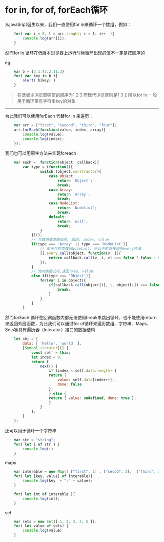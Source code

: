# for in, for of,  forEach循环

从javaSript诞生以来，我们一直使用for in来循环一个数组，例如：

```js
    for( var i = 0, l = arr.lenght; i < l; i++  ){
        console.log(arr[i]);
    }
```
然而for in 循环在低版本浏览器上运行时候循环出现的值不一定是按顺序的

eg:
```js
    var b = {3:1,42:2,11:3}
    for( var key in b ){
        alert( b[key] )
    }
```
> 在低版本浏览器弹窗的顺序为1 2 3   而现代浏览器则是1 3 2
> 所以for in 一般用于循环带有字符串key的对象

---

为此我们可以使用forEach 代替for in 来遍历：

```js
    var arr = ["first", "second", "third", "four"];
    arr.forEach(function(value, index, array){
        console.log(value);
        console.log(index);
    });

```
我们也可以用原生方法来实现foreach

```js
    var each =  function(object, callback){
        var type = (function(){
                switch (object.constructor){
                    case Object:
                        return 'Object';
                        break;
                    case Array:
                        return 'Array';
                        break;
                    case NodeList:
                        return 'NodeList';
                        break;
                    default:
                        return 'null';
                        break;
                }
            })();
            // 为数组或类数组时, 返回: index, value
            if(type === 'Array' || type === 'NodeList'){
                // 由于存在类数组NodeList, 所以不能直接调用every方法
                [].every.call(object, function(v, i){
                    return callback.call(v, i, v) === false ? false : true;
                });
            }
            // 为对象格式时,返回:key, value
            else if(type === 'Object'){
                for(var i in object){
                    if(callback.call(object[i], i, object[i]) === false){
                        break;
                    }
                }
            }
        }

```

然而forEach 循环在回调函数内部无法使用break来跳出循环，也不能使用return来返回外层函数，为此我们可以通过for of循环来遍历数组、字符串、Maps、 Sets等具有遍历器（Interator）接口的数据结构

```js
    let obj = {
        data: [ 'hello', 'world' ],
        [Symbol.iterator]() {
            const self = this;
            let index = 0;
            return {
                next() {
                    if (index < self.data.length) {
                    return {
                        value: self.data[index++],
                        done: false
                    };
                    } else {
                    return { value: undefined, done: true };
                    }
                }
            };
        }
    };
```

还可以用于循环一个字符串
```js
    var str = "string";
    for( let i of str ) {
        console.log(i)
    }
```

maps
```js
    var interable = new Map([ ["first", 1] , ["secod", 2],  ["third", 3]])
    for( let [key, value] of interable){
        console.log(key  + ":" + value);
    }

    for( let int of interable ){
        console.log(int);
    }

```
set 
```js
    var sets = new Set([ 1, 2, 3, 4, 5 ]);
    for( let value of sets) {
        console.log(value)
    }
```
